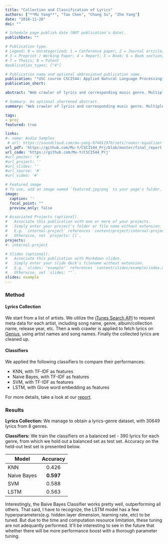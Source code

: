 ```yaml
---
title: "Collection and Classification of Lyrics"
authors: ["**Mu Yang**", "Tao Chen", "Chang Su", "Zhe Yang"]
date: "2018-11-20"
doi: ""

# Schedule page publish date (NOT publication's date).
publishDate: ""

# Publication type.
# Legend: 0 = Uncategorized; 1 = Conference paper; 2 = Journal article;
# 3 = Preprint / Working Paper; 4 = Report; 5 = Book; 6 = Book section;
# 7 = Thesis; 8 = Patent
#publication_types: ["4"]

# Publication name and optional abbreviated publication name.
publication: "*USC course CSCI544: Applied Natural Language Processing*"
publication_short:

abstract: "Web crawler of lyrics and corresponding music genre. Multiple baseline classifiers, including KNN, Naive Bayes, LSTM are applied to identify genre of a song by analyzing its lyrics."

# Summary. An optional shortened abstract.
summary: "Web crawler of lyrics and corresponding music genre. Multiple baseline classifiers, such as Naive Bayes, SVM and Neural Approach(LSTM) are applied to identify the genre of a song by analyzing its lyrics."

tags:
- proj
featured: true

links:
#- name: Audio Samples
 # url: https://soundcloud.com/mu-yang-974011976/sets/roomir-equalizer
url_pdf: 'https://github.com/Mu-Y/CSCI544_Prj/blob/master/final_report.pdf'
url_code: 'https://github.com/Mu-Y/CSCI544_Prj'
#url_poster: '#'
#url_project: ''
#url_slides: ''
#url_source: '#'
#url_video: '#'

# Featured image
# To use, add an image named `featured.jpg/png` to your page's folder. 
image:
  caption: ''
  focal_point: ""
  preview_only: false

# Associated Projects (optional).
#   Associate this publication with one or more of your projects.
#   Simply enter your project's folder or file name without extension.
#   E.g. `internal-project` references `content/project/internal-project/index.md`.
#   Otherwise, set `projects: []`.
projects:
#- internal-project

# Slides (optional).
#   Associate this publication with Markdown slides.
#   Simply enter your slide deck's filename without extension.
#   E.g. `slides: "example"` references `content/slides/example/index.md`.
#   Otherwise, set `slides: ""`.
slides: example
---
```


### Method

#### Lyrics Collection

We start from a list of artists. We utilize the [iTunes Search API](https://developer.apple.com/library/archive/documentation/AudioVideo/Conceptual/iTuneSearchAPI/index.html) to request meta data for each artist, including song name, genre, album/collection name, release year, etc. Then a web crawler is applied to fetch lyrics on [Genius](https://genius.com/), using artist names and song names. Finally the collected lyrics are cleaned up.

#### Classifiers

We applied the following classifiers to compare their performances:

- KNN, with TF-IDF as features
- Naive Bayes, with TF-IDF as features
- SVM, with TF-IDF as features
- LSTM, with Glove word embedding as features

For more details, take a look at our [report](https://github.com/Mu-Y/CSCI544_Prj/blob/master/final_report.pdf).


### Results

**Lyrics Collection:** We manage to obtain a lyrics-genre dataset, with 30649 lyrics from 8 genres.

**Classifiers:** We train the classifiers on a balanced set - 390 lyrics for each genre, from which we hold out a balanced set as test set. Accuracy on the held-out test set is presented below.

| Model         | Accuracy         
| ------------- |:-------------:
| KNN           | 0.426
| Naive Bayes   | **0.597**      
| SVM           | 0.588      
| LSTM          | 0.563        

Interestingly, the Baive Bayes Classifier works pretty well, outperforming all others. That said, I have to recognize, the LSTM model has a few hyperparameters(e.g. hidden layer dimension, learning rate, etc) to be tuned. But due to the time and computation resource limitation, these tuning are not adequantly performed. It'll be interesting to see in the future that whether there will be more performance boost with a thorough parameter tuning.